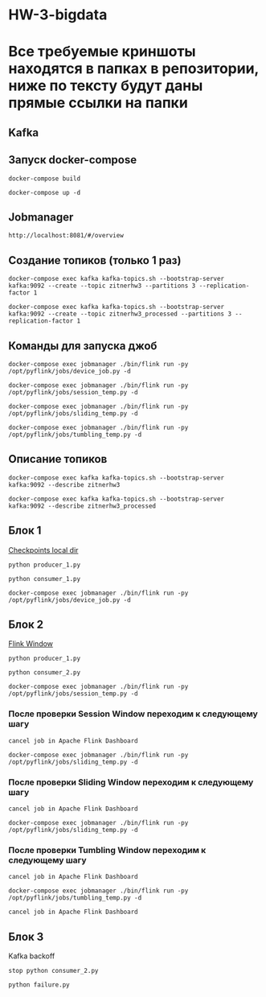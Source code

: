 # HW-3-bigdata

# Все требуемые криншоты находятся в папках в репозитории, ниже по тексту будут даны прямые ссылки на папки

## Kafka

## Запуск docker-compose

```
docker-compose build

docker-compose up -d
```

## Jobmanager

```
http://localhost:8081/#/overview
```

## Создание топиков (только 1 раз)

```
docker-compose exec kafka kafka-topics.sh --bootstrap-server kafka:9092 --create --topic zitnerhw3 --partitions 3 --replication-factor 1

docker-compose exec kafka kafka-topics.sh --bootstrap-server kafka:9092 --create --topic zitnerhw3_processed --partitions 3 --replication-factor 1
```

## Команды для запуска джоб

```
docker-compose exec jobmanager ./bin/flink run -py /opt/pyflink/jobs/device_job.py -d  

docker-compose exec jobmanager ./bin/flink run -py /opt/pyflink/jobs/session_temp.py -d  

docker-compose exec jobmanager ./bin/flink run -py /opt/pyflink/jobs/sliding_temp.py -d  

docker-compose exec jobmanager ./bin/flink run -py /opt/pyflink/jobs/tumbling_temp.py -d  
```

## Описание топиков

```
docker-compose exec kafka kafka-topics.sh --bootstrap-server kafka:9092 --describe zitnerhw3 

docker-compose exec kafka kafka-topics.sh --bootstrap-server kafka:9092 --describe zitnerhw3_processed 
```

## Блок 1

[Checkpoints local dir](./block_1)

```
python producer_1.py

python consumer_1.py

docker-compose exec jobmanager ./bin/flink run -py /opt/pyflink/jobs/device_job.py -d
```

## Блок 2

[Flink Window](./block_2)

```
python producer_1.py

python consumer_2.py

docker-compose exec jobmanager ./bin/flink run -py /opt/pyflink/jobs/session_temp.py -d 
```

### После проверки Session Window переходим к следующему шагу
```
cancel job in Apache Flink Dashboard

docker-compose exec jobmanager ./bin/flink run -py /opt/pyflink/jobs/sliding_temp.py -d 
```

### После проверки Sliding Window переходим к следующему шагу
```
cancel job in Apache Flink Dashboard

docker-compose exec jobmanager ./bin/flink run -py /opt/pyflink/jobs/sliding_temp.py -d 
```

### После проверки Tumbling Window переходим к следующему шагу
```
cancel job in Apache Flink Dashboard

docker-compose exec jobmanager ./bin/flink run -py /opt/pyflink/jobs/tumbling_temp.py -d

cancel job in Apache Flink Dashboard
```

## Блок 3

Kafka backoff

```
stop python consumer_2.py

python failure.py
```
